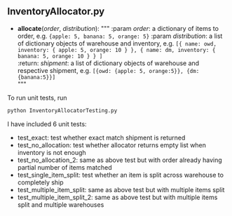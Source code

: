 ## InventoryAllocator.py 
- **allocate**(*order*, *distribution*): 
"""
:param *order*: a dictionary of items to order, e.g. `{apple: 5, banana: 5, orange: 5}`
:param *distribution*: a list of dictionary objects of warehouse and inventory, 
e.g. `[{ name: owd, inventory: { apple: 5, orange: 10 } }, { name: dm, inventory: { banana: 5, orange: 10 } } ]`  
:return: *shipment*: a list of dictionary objects of warehouse and respective shipment,
e.g. `[{owd: {apple: 5, orange:5}}, {dm: {banana:5}}]`  
"""

To run unit tests, run 
```bash
python InventoryAllocatorTesting.py
```
I have included 6 unit tests: 
- test_exact: test whether exact match shipment is returned
- test_no_allocation: test whether allocator returns empty list when inventory is not enough
- test_no_allocation_2: same as above test but with order already having partial number of items matched
- test_single_item_split: test whether an item is split across warehouse to completely ship
- test_multiple_item_split: same as above test but with multiple items split
- test_multiple_item_split_2: same as above test but with multiple items split and multiple warehouses

